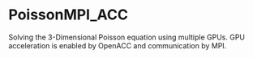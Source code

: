 # PoissonMPI_ACC
Solving the 3-Dimensional Poisson equation using multiple GPUs. GPU acceleration is enabled by OpenACC and communication by MPI.
